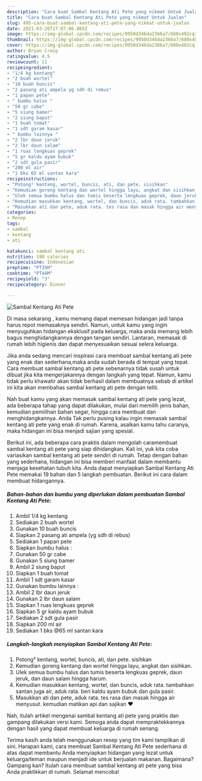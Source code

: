 ```yaml
---
description: "Cara buat Sambal Kentang Ati Pete yang nikmat Untuk Jualan"
title: "Cara buat Sambal Kentang Ati Pete yang nikmat Untuk Jualan"
slug: 495-cara-buat-sambal-kentang-ati-pete-yang-nikmat-untuk-jualan
date: 2021-03-26T17:07:06.065Z
image: https://img-global.cpcdn.com/recipes/9950d346da2366a7/680x482cq70/sambal-kentang-ati-pete-foto-resep-utama.jpg
thumbnail: https://img-global.cpcdn.com/recipes/9950d346da2366a7/680x482cq70/sambal-kentang-ati-pete-foto-resep-utama.jpg
cover: https://img-global.cpcdn.com/recipes/9950d346da2366a7/680x482cq70/sambal-kentang-ati-pete-foto-resep-utama.jpg
author: Bryan Craig
ratingvalue: 4.5
reviewcount: 11
recipeingredient:
- "1/4 kg kentang"
- "2 buah wortel"
- "10 buah buncis"
- "2 pasang ati ampela yg sdh di rebus"
- "1 papan pete"
- " bumbu halus "
- "50 gr cabe"
- "5 siung bamer"
- "2 siung baput"
- "1 buah tomat"
- "1 sdt garam kasar"
- " bumbu lainnya "
- "2 lbr daun jeruk"
- "2 lbr daun salam"
- "1 ruas lengkuas geprek"
- "5 gr kaldu ayam bubuk"
- "2 sdt gula pasir"
- "200 ml air"
- "1 bks 65 ml santan kara"
recipeinstructions:
- "Potong² kentang, wortel, buncis, ati, dan pete. sisihkan"
- "Kemudian goreng kentang dan wortel hingga layu, angkat dan sisihkan."
- "Ulek semua bumbu halus dan tumis beserta lengkuas geprek, daun jeruk, dan daun salam hingga harum."
- "Kemudian masukkan kentang, wortel, dan buncis, aduk rata. tambahkan santan juga air, aduk rata. beri kaldu ayam bubuk dan gula pasir."
- "Masukkan ati dan pete, aduk rata. tes rasa dan masak hingga air menyusut. kemudian matikan api dan sajikan ♥️"
categories:
- Resep
tags:
- sambal
- kentang
- ati

katakunci: sambal kentang ati 
nutrition: 190 calories
recipecuisine: Indonesian
preptime: "PT35M"
cooktime: "PT44M"
recipeyield: "3"
recipecategory: Dinner

---
```



![Sambal Kentang Ati Pete](https://img-global.cpcdn.com/recipes/9950d346da2366a7/680x482cq70/sambal-kentang-ati-pete-foto-resep-utama.jpg)

Di masa  sekarang , kamu memang dapat memesan hidangan jadi tanpa harus repot memasaknya sendiri. Namun, untuk kamu yang ingin menyuguhkan hidangan eksklusif pada keluarga, maka anda memang lebih bagus menghidangkannya dengan tangan sendiri. Lantaran, memasak di rumah lebih higienis dan dapat menyesuaikan sesuai selera keluarga.

Jika anda sedang mencari inspirasi cara membuat sambal kentang ati pete yang enak dan sederhana,maka anda sudah berada di tempat yang tepat. Cara membuat sambal kentang ati pete  sebenarnya tidak susah untuk dibuat jika kita mengerjakannya dengan langkah yang tepat. Namun, kamu tidak perlu khawatir akan tidak berhasil dalam membuatnya 
sebab di artikel ini kita akan membahas sambal kentang ati pete dengan teliti.  



Nah buat kamu yang akan memasak sambal kentang ati pete yang lezat, ada beberapa tahap yang dapat dilakukan, mulai dari memilih jenis bahan, kemudian pemilihan bahan segar, hingga cara membuat dan menghidangkannya. Anda Tak perlu pusing kalau ingin memasak sambal kentang ati pete yang enak di rumah. Karena, asalkan kamu  tahu caranya, maka hidangan ini bisa menjadi sajian yang spesial.

Berikut ini, ada beberapa cara praktis  dalam mengolah caramembuat sambal kentang ati pete yang siap dihidangkan. Kali ini, yuk kita coba variasikan sambal kentang ati pete sendiri di rumah. Tetap dengan bahan yang sederhana, hidangan ini bisa memberi manfaat dalam membantu menjaga kesehatan tubuh kita. Anda dapat menyiapkan Sambal Kentang Ati Pete memakai 19 bahan dan 5 langkah pembuatan. Berikut ini cara dalam membuat hidangannya.

<!--inarticleads1-->

##### Bahan-bahan dan bumbu yang diperlukan dalam pembuatan Sambal Kentang Ati Pete:

1. Ambil 1/4 kg kentang
1. Sediakan 2 buah wortel
1. Gunakan 10 buah buncis
1. Siapkan 2 pasang ati ampela (yg sdh di rebus)
1. Sediakan 1 papan pete
1. Siapkan  bumbu halus :
1. Gunakan 50 gr cabe
1. Gunakan 5 siung bamer
1. Ambil 2 siung baput
1. Siapkan 1 buah tomat
1. Ambil 1 sdt garam kasar
1. Gunakan  bumbu lainnya :
1. Ambil 2 lbr daun jeruk
1. Gunakan 2 lbr daun salam
1. Siapkan 1 ruas lengkuas geprek
1. Siapkan 5 gr kaldu ayam bubuk
1. Sediakan 2 sdt gula pasir
1. Siapkan 200 ml air
1. Sediakan 1 bks @65 ml santan kara




<!--inarticleads2-->

##### Langkah-langkah menyiapkan Sambal Kentang Ati Pete:

1. Potong² kentang, wortel, buncis, ati, dan pete. sisihkan
1. Kemudian goreng kentang dan wortel hingga layu, angkat dan sisihkan.
1. Ulek semua bumbu halus dan tumis beserta lengkuas geprek, daun jeruk, dan daun salam hingga harum.
1. Kemudian masukkan kentang, wortel, dan buncis, aduk rata. tambahkan santan juga air, aduk rata. beri kaldu ayam bubuk dan gula pasir.
1. Masukkan ati dan pete, aduk rata. tes rasa dan masak hingga air menyusut. kemudian matikan api dan sajikan ♥️




Nah, itulah artikel mengenai  sambal kentang ati pete  yang praktis dan gampang dilakukan versi kami. Semoga anda dapat mempraktekkannya dengan hasil yang dapat membuat keluarga di rumah senang. 

Terima kasih anda telah menggunakan resep yang tim kami tampilkan di sini. Harapan kami, cara membuat  Sambal Kentang Ati Pete sederhana di atas dapat membantu Anda menyiapkan hidangan yang lezat untuk keluarga/teman maupun menjadi ide untuk berjualan makanan. Bagaimana? Gampang kan? Itulah cara membuat sambal kentang ati pete yang bisa Anda praktikkan di rumah. Selamat mencoba!

